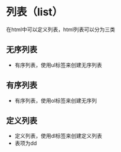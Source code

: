 # 列表（list）



在html中可以定义列表，html列表可以分为三类

## 无序列表

- 有序列表，使用ul标签来创建无序列表  

  

## 有序列表

- 有序列表，使用ol标签来创建无序列



## 定义列表

- 定义列表，使用dl标签来创建定义列表
- 表项为dd